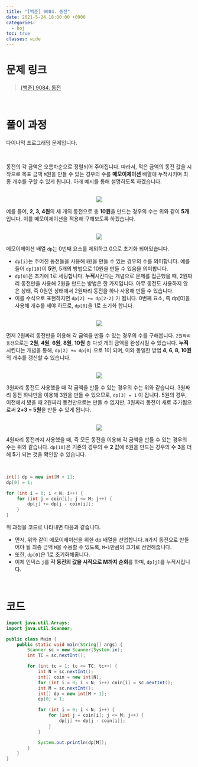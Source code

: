 ```yaml
---
title: "[백준] 9084. 동전"
date: 2021-5-24 18:00:00 +0900
categories:
  - boj
toc: true
classes: wide
---
```


# 문제 링크

> [[백준] 9084. 동전](https://www.acmicpc.net/problem/9084)

<br>

# 풀이 과정

다이나믹 프로그래밍 문제입니다.

<br>

동전의 각 금액은 오름차순으로 정렬되어 주어집니다. 따라서, 적은 금액의 동전 값을 시작으로 목표 금액 `M`원을 만들 수 있는 경우의 수를 **메모이제이션** 배열에 누적시키며 최종 개수를 구할 수 있게 됩니다. 아래 예시를 통해 설명하도록 하겠습니다.

<br>

<center><img src="http://dl.dropbox.com/s/9kpmuzb2k4ha0kc/%EB%B0%B1%EC%A4%80-9084_%EB%8F%99%EC%A0%84-1.png"></center>

예를 들어, **2, 3, 4원**의 세 개의 동전으로 총 **10원**을 만드는 경우의 수는 위와 같이 **5개**입니다. 이를 메모이제이션을 적용해 구해보도록 하겠습니다.

<br>

<center><img src="http://dl.dropbox.com/s/uhvhsbaumspr8nx/%EB%B0%B1%EC%A4%80-9084_%EB%8F%99%EC%A0%84-2.png"></center>

메모이제이션 배열 `dp`는 0번째 요소를 제외하고 0으로 초기화 되어있습니다.

- `dp[i]`는 주어진 동전들을 사용해 **i**원을 만들 수 있는 경우의 수를 의미합니다. 예를 들어 `dp[10]`이 **5**면, 5개의 방법으로 10원을 만들 수 있음을 의미합니다.
- `dp[0]`은 초기에 1로 세팅합니다. **누적**시킨다는 개념으로 문제를 접근했을 때, 2원짜리 동전만을 사용해 2원을 만드는 방법은 한 가지입니다. 아무 동전도 사용하지 않은 상태, 즉 0원인 상태에서 2원짜리 동전을 하나 사용해 만들 수 있습니다.
- 이를 수식으로 표현하자면 `dp[2] += dp[2-2]` 가 됩니다. 0번째 요소, 즉 dp[0]을 사용해 개수를 세야 하므로, `dp[0]`을 1로 초기화 합니다.

<br>

<center><img src="http://dl.dropbox.com/s/2e49ivq6a20slfi/%EB%B0%B1%EC%A4%80-9084_%EB%8F%99%EC%A0%84-3.png"></center>

먼저 2원짜리 동전만을 이용해 각 금액을 만들 수 있는 경우의 수를 구해봅니다. `2원짜리 동전`으로는 **2원**, **4원**, **6원**, **8원**, **10원** 총 다섯 개의 금액을 완성시킬 수 있습니다. **누적**시킨다는 개념을 통해, `dp[2] += dp[0]` 으로 1이 되며, 이와 동일한 방법 **4, 6, 8, 10원**의 개수를 갱신할 수 있습니다.

<br>

<center><img src="http://dl.dropbox.com/s/hyqfxfszp6reh2c/%EB%B0%B1%EC%A4%80-9084_%EB%8F%99%EC%A0%84-4.png"></center>

3원짜리 동전도 사용했을 때 각 금액을 만들 수 있는 경우의 수는 위와 같습니다. 3원짜리 동전 하나만을 이용해 3원을 만들 수 있으므로, `dp[3] = 1` 이 됩니다. 5원의 경우, 이전에서 봤을 때 2원짜리 동전만으로는 만들 수 없지만, 3원짜리 동전이 새로 추가됨으로써 **2+3 = 5원**을 만들 수 있게 됩니다.

<br>

<center><img src="http://dl.dropbox.com/s/2qkf10eiloa5s77/%EB%B0%B1%EC%A4%80-9084_%EB%8F%99%EC%A0%84-5.png"></center>

4원짜리 동전까지 사용했을 때, 즉 모든 동전을 이용해 각 금액을 만들 수 있는 경우의 수는 위와 같습니다. `dp[10]`은 기존의 경우의 수 **2** 값에 6원을 만드는 경우의 수 **3**을 더해 **5**가 되는 것을 확인할 수 있습니다.

<br>

```java
int[] dp = new int[M + 1];
dp[0] = 1;

for (int i = 0; i < N; i++) {
    for (int j = coin[i]; j <= M; j++) {
        dp[j] += dp[j - coin[i]];
    }
}
```

위 과정을 코드로 나타내면 다음과 같습니다.

- 먼저, 위와 같이 메모이제이션을 위한 dp 배열을 선업합니다. `N`가지 동전으로 만들어야 될 최종 금액 `M`을 수용할 수 있도록, `M+1`만큼의 크기로 선언해줍니다.
- 또한, `dp[0]`은 1로 초기화해줍니다.
- 이제 인덱스 `j`를 **각 동전의 값을 시작으로 M까지 순회**를 하며, `dp[j]`를 누적시킵니다.

<br>

# 코드

```java
import java.util.Arrays;
import java.util.Scanner;

public class Main {
    public static void main(String[] args) {
        Scanner sc = new Scanner(System.in);
        int TC = sc.nextInt();

        for (int tc = 1; tc <= TC; tc++) {
            int N = sc.nextInt();
            int[] coin = new int[N];
            for (int i = 0; i < N; i++) coin[i] = sc.nextInt();
            int M = sc.nextInt();
            int[] dp = new int[M + 1];
            dp[0] = 1;

            for (int i = 0; i < N; i++) {
                for (int j = coin[i]; j <= M; j++) {
                    dp[j] += dp[j - coin[i]];
                }
            }

            System.out.println(dp[M]);
        }
    }
}
```